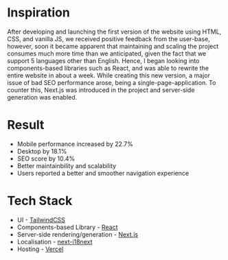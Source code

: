 # Inspiration

After developing and launching the first version of the website using HTML, CSS, and vanilla JS, we received positive feedback from the user-base, however, soon it became apparent that maintaining and scaling the project consumes much more time than we anticipated, given the fact that we support 5 languages other than English. Hence, I began looking into components-based libraries such as React, and was able to rewrite the entire website in about a week. While creating this new version, a major issue of bad SEO performance arose, being a single-page-application. To counter this, Next.js was introduced in the project and server-side generation was enabled.


# Result 
* Mobile performance increased by 22.7%
* Desktop by 18.1% 
* SEO score by 10.4%
* Better maintainbility and scalability
* Users reported a better and smoother navigation experience

# Tech Stack

* UI - [TailwindCSS](https://tailwindcss.com/)
* Components-based Library - [React](https://reactjs.org/)
* Server-side rendering/generation - [Next.js](https://nextjs.org/)
* Localisation - [next-i18next](https://github.com/isaachinman/next-i18next)
* Hosting - [Vercel](https://vercel.com/)
